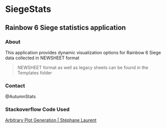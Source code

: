 # SiegeStats

## Rainbow 6 Siege statistics application
### About
This application provides dynamic visualization options for Rainbow 6 Siege data collected in NEWSHEET format
> NEWSHEET format as well as legacy sheets can be found in the Templates folder
### Contact
@AutumnStats


### Stackoverflow Code Used
[Arbitrary Plot Generation | Stéphane Laurent](https://stackoverflow.com/questions/72940246/create-an-arbitrary-number-of-plots-in-shiny-module)
